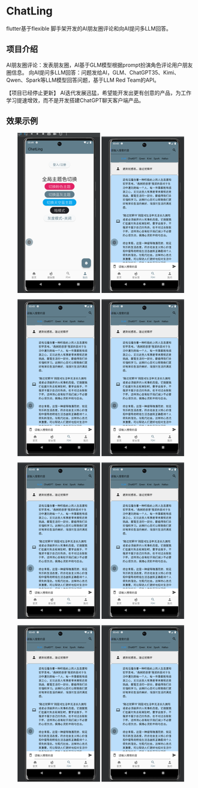# ChatLing
flutter基于flexible 脚手架开发的AI朋友圈评论和向AI提问多LLM回答。

## 项目介绍
AI朋友圈评论：发表朋友圈，AI基于GLM模型根据prompt扮演角色评论用户朋友圈信息。
向AI提问多LLM回答：问题发给AI，GLM、ChatGPT35、Kimi、Qwen、Spark等LLM模型回答问题，基于LLM Red Team的API。

【项目已经停止更新】
AI迭代发展迅猛，希望能开发出更有创意的产品，为工作学习提速增效，而不是开发搭建ChatGPT聊天客户端产品。

## 效果示例
<p align="center">
  <a>
    <img  src="./chatlingIMG/1715771701554.png" width="220"/>
    <img  src="./chatlingIMG/1715771374102.png" width="220"/>
  </a>
</p>
<p align="center">
  <a>
    <img  src="./chatlingIMG/1715771374102.png" width="220"/>
    <img  src="./chatlingIMG/1715771374102.png" width="220"/>
  </a>
</p>
<p align="center">
  <a>
    <img  src="./chatlingIMG/1715771374102.png" width="220"/>
    <img  src="./chatlingIMG/1715771374102.png" width="220"/>
  </a>
</p>
<p align="center">
  <a>
    <img  src="./chatlingIMG/1715771374102.png" width="220"/>
    <img  src="./chatlingIMG/1715771374102.png" width="220"/>
  </a>
</p>












